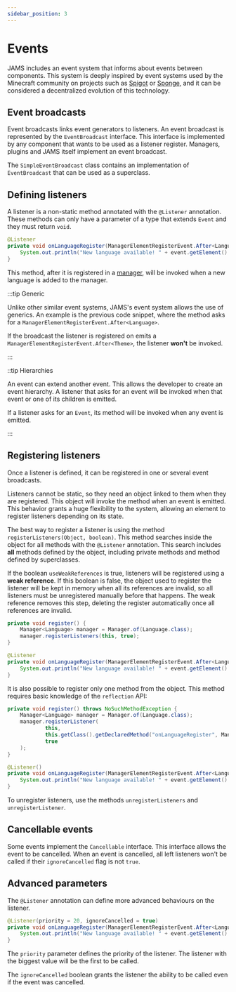 ```yaml
---
sidebar_position: 3
---
```


# Events

JAMS includes an event system that informs about events between components. This system is deeply inspired by event
systems used by the Minecraft community on projects such as  [Spigot](https://www.spigotmc.org/) or
[Sponge](https://www.spongepowered.org/), and it can be considered a decentralized evolution of this technology.

## Event broadcasts

Event broadcasts links event generators to listeners. An event broadcast is represented by the
`EventBroadcast` interface. This interface is implemented by any component that wants to be used as a listener register.
Managers, plugins and JAMS itself implement an event broadcast.

The `SimpleEventBroadcast` class contains an implementation of `EventBroadcast` that can be used as a superclass.

## Defining listeners

A listener is a non-static method annotated with the `@Listener` annotation. These methods can only have a parameter of
a type that extends `Event` and they must return `void`.

```java
@Listener
private void onLanguageRegister(ManagerElementRegisterEvent.After<Language> event) {
    System.out.println("New language available! " + event.getElement().getName());
}
```

This method, after it is registered in a [manager](managers), will be invoked when a new language is added to the
manager.

:::tip Generic

Unlike other similar event systems, JAMS's event system allows the use of generics. An example is the previous code
snippet, where the method asks for a `ManagerElementRegisterEvent.After<Language>`.

If the broadcast the listener is registered on emits a `ManagerElementRegisterEvent.After<Theme>`, the listener
**won't** be invoked.

:::

::tip Hierarchies

An event can extend another event. This allows the developer to create an event hierarchy. A listener that asks for an
event will be invoked when that event or one of its children is emitted.

If a listener asks for an `Event`, its method will be invoked when any event is emitted.

:::

## Registering listeners

Once a listener is defined, it can be registered in one or several event broadcasts.

Listeners cannot be static, so they need an object linked to them when they are registered. This object will invoke the
method when an event is emitted. This behavior grants a huge flexibility to the system, allowing an element to register
listeners depending on its state.

The best way to register a listener is using the method `registerListeners(Object, boolean)`. This method searches
inside the object for all methods with the `@Listener` annotation. This search includes **all** methods defined by the
object, including private methods and method defined by superclasses.

If the boolean `useWeakReferences` is true, listeners will be registered using a **weak reference**. If this boolean is
false, the object used to register the listener will be kept in memory when all its references are invalid, so all
listeners must be unregistered manually before that happens. The weak reference removes this step, deleting the register
automatically once all references are invalid.

```java
private void register() {
    Manager<Language> manager = Manager.of(Language.class);
    manager.registerListeners(this, true);
}

@Listener
private void onLanguageRegister(ManagerElementRegisterEvent.After<Language> event) {
    System.out.println("New language available! " + event.getElement().getName());
}
```

It is also possible to register only one method from the object. This method requires basic knowledge of
the `reflection` API:

```java
private void register() throws NoSuchMethodException {
    Manager<Language> manager = Manager.of(Language.class);
    manager.registerListener(
            this,
            this.getClass().getDeclaredMethod("onLanguageRegister", ManagerElementRegisterEvent.class),
            true
    );
}

@Listener()
private void onLanguageRegister(ManagerElementRegisterEvent.After<Language> event) {
    System.out.println("New language available! " + event.getElement().getName());
}
```

To unregister listeners, use the methods `unregisterListeners` and `unregisterListener`.

## Cancellable events

Some events implement the `Cancellable` interface. This interface allows the event to be cancelled. When an event is
cancelled, all left listeners won't be called if their `ignoreCancelled` flag is not `true`.

## Advanced parameters

The `@Listener` annotation can define more advanced behaviours on the listener.

```java
@Listener(priority = 20, ignoreCancelled = true)
private void onLanguageRegister(ManagerElementRegisterEvent.After<Language> event) {
    System.out.println("New language available! " + event.getElement().getName());
}
```

The `priority` parameter defines the priority of the listener. The listener with the biggest value will be the first to
be called.

The `ignoreCancelled` boolean grants the listener the ability to be called even if the event was cancelled. 